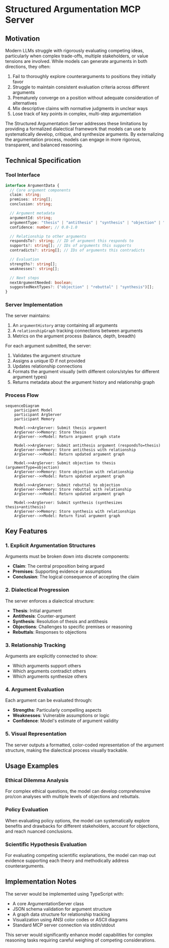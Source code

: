 # Structured Argumentation MCP Server

## Motivation

Modern LLMs struggle with rigorously evaluating competing ideas, particularly when complex trade-offs, multiple
stakeholders, or value tensions are involved. While models can generate arguments in both directions, they often:

1. Fail to thoroughly explore counterarguments to positions they initially favor
2. Struggle to maintain consistent evaluation criteria across different arguments
3. Prematurely converge on a position without adequate consideration of alternatives
4. Mix descriptive claims with normative judgments in unclear ways
5. Lose track of key points in complex, multi-step argumentation

The Structured Argumentation Server addresses these limitations by providing a formalized dialectical framework that
models can use to systematically develop, critique, and synthesize arguments. By externalizing the argumentation
process, models can engage in more rigorous, transparent, and balanced reasoning.

## Technical Specification

### Tool Interface

```typescript
interface ArgumentData {
  // Core argument components
  claim: string;
  premises: string[];
  conclusion: string;

  // Argument metadata
  argumentId: string;
  argumentType: "thesis" | "antithesis" | "synthesis" | "objection" | "rebuttal";
  confidence: number; // 0.0-1.0

  // Relationship to other arguments
  respondsTo?: string; // ID of argument this responds to
  supports?: string[]; // IDs of arguments this supports
  contradicts?: string[]; // IDs of arguments this contradicts

  // Evaluation
  strengths?: string[];
  weaknesses?: string[];

  // Next steps
  nextArgumentNeeded: boolean;
  suggestedNextTypes?: ("objection" | "rebuttal" | "synthesis")[];
}
```

### Server Implementation

The server maintains:

1. An `argumentHistory` array containing all arguments
2. A `relationshipGraph` tracking connections between arguments
3. Metrics on the argument process (balance, depth, breadth)

For each argument submitted, the server:

1. Validates the argument structure
2. Assigns a unique ID if not provided
3. Updates relationship connections
4. Formats the argument visually (with different colors/styles for different argument types)
5. Returns metadata about the argument history and relationship graph

### Process Flow

```mermaid
sequenceDiagram
    participant Model
    participant ArgServer
    participant Memory

    Model->>ArgServer: Submit thesis argument
    ArgServer->>Memory: Store thesis
    ArgServer-->>Model: Return argument graph state

    Model->>ArgServer: Submit antithesis argument (respondsTo=thesis)
    ArgServer->>Memory: Store antithesis with relationship
    ArgServer-->>Model: Return updated argument graph

    Model->>ArgServer: Submit objection to thesis (argumentType=objection)
    ArgServer->>Memory: Store objection with relationship
    ArgServer-->>Model: Return updated argument graph

    Model->>ArgServer: Submit rebuttal to objection
    ArgServer->>Memory: Store rebuttal with relationship
    ArgServer-->>Model: Return updated argument graph

    Model->>ArgServer: Submit synthesis (synthesizes thesis+antithesis)
    ArgServer->>Memory: Store synthesis with relationships
    ArgServer-->>Model: Return final argument graph
```

## Key Features

### 1. Explicit Argumentation Structures

Arguments must be broken down into discrete components:

- **Claim**: The central proposition being argued
- **Premises**: Supporting evidence or assumptions
- **Conclusion**: The logical consequence of accepting the claim

### 2. Dialectical Progression

The server enforces a dialectical structure:

- **Thesis**: Initial argument
- **Antithesis**: Counter-argument
- **Synthesis**: Resolution of thesis and antithesis
- **Objections**: Challenges to specific premises or reasoning
- **Rebuttals**: Responses to objections

### 3. Relationship Tracking

Arguments are explicitly connected to show:

- Which arguments support others
- Which arguments contradict others
- Which arguments synthesize others

### 4. Argument Evaluation

Each argument can be evaluated through:

- **Strengths**: Particularly compelling aspects
- **Weaknesses**: Vulnerable assumptions or logic
- **Confidence**: Model's estimate of argument validity

### 5. Visual Representation

The server outputs a formatted, color-coded representation of the argument structure, making the dialectical process
visually trackable.

## Usage Examples

### Ethical Dilemma Analysis

For complex ethical questions, the model can develop comprehensive pro/con analyses with multiple levels of objections
and rebuttals.

### Policy Evaluation

When evaluating policy options, the model can systematically explore benefits and drawbacks for different stakeholders,
account for objections, and reach nuanced conclusions.

### Scientific Hypothesis Evaluation

For evaluating competing scientific explanations, the model can map out evidence supporting each theory and methodically
address counterarguments.

## Implementation Notes

The server would be implemented using TypeScript with:

- A core ArgumentationServer class
- JSON schema validation for argument structure
- A graph data structure for relationship tracking
- Visualization using ANSI color codes or ASCII diagrams
- Standard MCP server connection via stdin/stdout

This server would significantly enhance model capabilities for complex reasoning tasks requiring careful weighing of
competing considerations.
